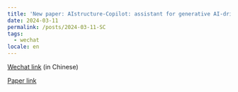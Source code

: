 ```yaml
---
title: 'New paper: AIstructure-Copilot: assistant for generative AI-driven intelligent design of building structures'
date: 2024-03-11
permalink: /posts/2024-03-11-SC
tags:
  - wechat
locale: en
---
```


[Wechat link](https://mp.weixin.qq.com/s/VmnSWYRI7XRUUrDGn4hh5Q) (in Chinese)

[Paper link]({{site.baseurl}}/publication/2024-03-04-SC)